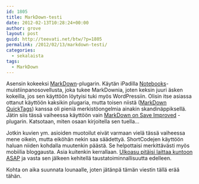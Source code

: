 ```yaml
---
id: 1805
title: MarkDown-testi
date: 2012-02-13T10:28:24+00:00
author: grove
layout: post
guid: http://teevati.net/btw/?p=1805
permalink: /2012/02/13/markdown-testi/
categories:
  - sekalaista
tags:
  - MarkDown
---
```

Asensin kokeeksi [MarkDown](http://en.wikipedia.org/wiki/Markdown)-plugarin. Käytän iPadilla [Notebooks](http://www.alfonsschmid.com/Notebooks/Notebooks_for_iPhone.html)-muistiinpanosovellusta, joka tukee MarkDownia, joten keksin juuri äsken kokeilla, jos sen käyttöön löytyisi tuki myös WordPressiin. Olisin itse asiassa ottanut käyttöön kaksikin plugaria, mutta toisen niistä ([MarkDown QuickTags](http://wordpress.org/extend/plugins/markdown-quicktags/)) kanssa oli pieniä merkistöongelmia ainakin skandinäppiksellä. Jätin siis tässä vaiheessa käyttöön vain [MarkDown on Save Improved](http://wordpress.org/extend/plugins/markdown-on-save-improved/) -plugarin. Katsotaan, miten osaan kirjoitella sen tuella&#8230;

Jotkin kuvien ym. asioiden muotoilut eivät varmaan vielä tässä vaiheessa mene oikein, mutta eiköhän nekin saa säädettyä. ShortCodejen käyttöön haluan niiden kohdalla muutenkin päästä. Se helpottaisi merkittävästi myös mobiilia bloggausta. Asia kuitenkin kerrallaan. [Ulkoasu pitäisi laittaa kuntoon ASAP](/btw/2012/01/26/ulkoasu-kuntoon-ja-akkia/) ja vasta sen jälkeen kehitellä taustatoiminnallisuutta edelleen.

Kohta on aika suunnata lounaalle, joten jätänpä tämän viestin tällä erää tähän.